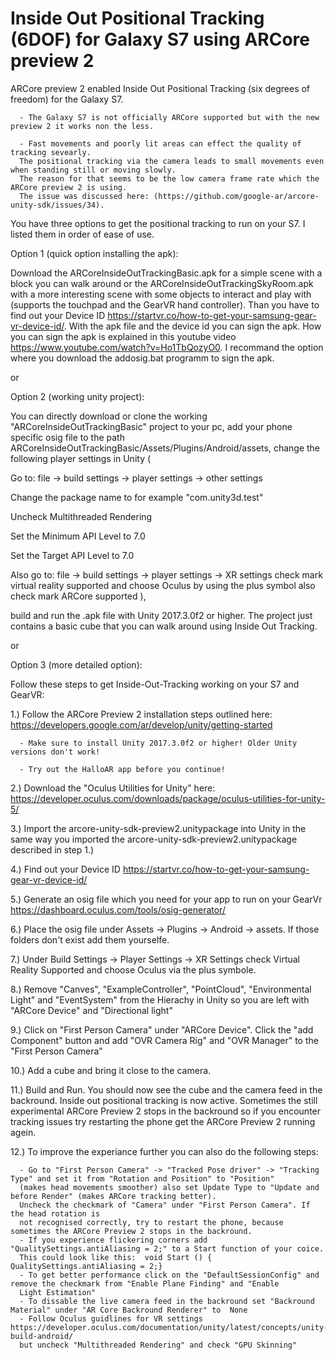 # Inside Out Positional Tracking (6DOF) for Galaxy S7 using ARCore preview 2
ARCore preview 2 enabled Inside Out Positional Tracking (six degrees of freedom) for the Galaxy S7.
      
      
      - The Galaxy S7 is not officially ARCore supported but with the new preview 2 it works non the less.
      
      - Fast movements and poorly lit areas can effect the quality of tracking sevearly. 
      The positional tracking via the camera leads to small movements even when standing still or moving slowly. 
      The reason for that seems to be the low camera frame rate which the ARCore preview 2 is using. 
      The issue was discussed here: (https://github.com/google-ar/arcore-unity-sdk/issues/34).     

You have three options to get the positional tracking to run on your S7. I listed them in order of ease of use. 

Option 1 (quick option installing the apk):

Download the ARCoreInsideOutTrackingBasic.apk for a simple scene with a block you can walk around or the ARCoreInsideOutTrackingSkyRoom.apk with a more interesting scene with some objects to interact and play with (supports the touchpad and the GearVR hand controller). Than you have to find out your Device ID https://startvr.co/how-to-get-your-samsung-gear-vr-device-id/. With the apk file and the device id you can sign the apk. How you can sign the apk is explained in this youtube video https://www.youtube.com/watch?v=Ho1TbQozyO0. I recommand the option where you download the addosig.bat programm to sign the apk. 

or

Option 2 (working unity project):

You can directly download or clone the working "ARCoreInsideOutTrackingBasic" project to your pc, add your phone specific osig file to the path ARCoreInsideOutTrackingBasic/Assets/Plugins/Android/assets, change the following player settings in Unity 
(

Go to: file -> build settings -> player settings -> other settings

Change the package name to for example "com.unity3d.test"

Uncheck Multithreaded Rendering

Set the Minimum API Level to 7.0 

Set the Target API Level to 7.0

Also go to: file -> build settings -> player settings -> XR settings
check mark virtual reality supported and choose Oculus by using the plus symbol also check mark ARCore supported
), 

build and run the .apk file with Unity 2017.3.0f2 or higher. The project just contains a basic cube that you can walk around using Inside Out Tracking.

or

Option 3 (more detailed option):

Follow these steps to get Inside-Out-Tracking working on your S7 and GearVR:


1.) Follow the ARCore Preview 2 installation steps outlined here: https://developers.google.com/ar/develop/unity/getting-started
      
      - Make sure to install Unity 2017.3.0f2 or higher! Older Unity versions don't work!
      
      - Try out the HalloAR app before you continue!
      
2.) Download the "Oculus Utilities for Unity" here: https://developer.oculus.com/downloads/package/oculus-utilities-for-unity-5/

3.) Import the arcore-unity-sdk-preview2.unitypackage into Unity in the same way you imported the arcore-unity-sdk-preview2.unitypackage described in step 1.) 

4.) Find out your Device ID https://startvr.co/how-to-get-your-samsung-gear-vr-device-id/

5.) Generate an osig file which you need for your app to run on your GearVr https://dashboard.oculus.com/tools/osig-generator/

6.) Place the osig file under Assets -> Plugins -> Android -> assets. If those folders don't exist add them yourselfe.  

7.) Under Build Settings -> Player Settings -> XR Settings check Virtual Reality Supported and choose Oculus via the plus symbole.

8.) Remove "Canves", "ExampleController", "PointCloud", "Environmental Light" and "EventSystem" from the Hierachy in Unity so you are left with "ARCore Device" and "Directional light"

9.) Click on "First Person Camera" under "ARCore Device". Click the "add Component" button and add "OVR Camera Rig" and "OVR Manager" to the "First Person Camera"

10.) Add a cube and bring it close to the camera. 

11.) Build and Run. You should now see the cube and the camera feed in the backround. Inside out positional tracking is now active. Sometimes the still experimental ARCore Preview 2 stops in the backround so if you encounter tracking issues try restarting the phone get the ARCore Preview 2 running agein.

12.) To improve the experiance further you can also do the following steps:
      
      - Go to "First Person Camera" -> "Tracked Pose driver" -> "Tracking Type" and set it from "Rotation and Position" to "Position"
      (makes head movements smoother) also set Update Type to "Update and before Render" (makes ARCore tracking better).
      Uncheck the checkmark of "Camera" under "First Person Camera". If the head rotation is 
      not recognised correctly, try to restart the phone, because sometimes the ARCore Preview 2 stops in the backround.
      - If you experience flickering corners add "QualitySettings.antiAliasing = 2;" to a Start function of your coice.
      This could look like this:  void Start () { QualitySettings.antiAliasing = 2;}
      - To get better performance click on the "DefaultSessionConfig" and remove the checkmark from "Enable Plane Finding" and "Enable 
      Light Estimation" 
      - To dissable the live camera feed in the backround set "Backround Material" under "AR Core Backround Renderer" to  None
      - Follow Oculus guidlines for VR settings https://developer.oculus.com/documentation/unity/latest/concepts/unity-build-android/ 
      but uncheck "Multithreaded Rendering" and check "GPU Skinning"
 







